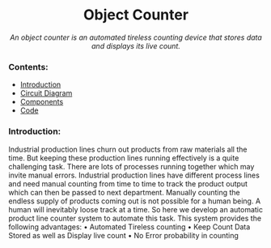 <h1 align="center">Object Counter</h1>
<div align="center">
  
<i>An object counter is an automated tireless counting device that stores data and displays its live count.</i>

</div>

### Contents:
  - [Introduction](#introduction)
  - [Circuit Diagram](#circuit-diagram)
  - [Components](#components)
  - [Code](#code)

### Introduction:
Industrial production lines churn out products from raw materials all the time. But keeping these production lines running effectively is a quite challenging task. There are lots of processes running together which may invite manual errors. Industrial production lines have different process lines and need manual counting from time to time to track the product output which can then be passed to next department. 
Manually counting the endless supply of products coming out is not possible for a human being. A human will inevitably loose track at a time. So here we develop an automatic product line counter system to automate this task. This system provides the following advantages: 
•	Automated Tireless counting 
•	Keep Count Data Stored as well as Display live count 
•	No Error probability in counting 



